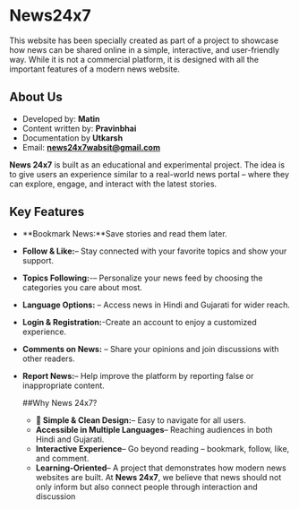 # News24x7
 This website has been specially created as part of a project to showcase how news can be shared online in a simple, interactive, and user-friendly way. While it is not a commercial platform, it is designed with all the important features of a modern news website.

## About Us 
- Developed by: **Matin**
- Content written by: **Pravinbhai**
- Documentation by **Utkarsh**
- Email: **news24x7wabsit@gmail.com**

**News 24x7** is built as an educational and experimental project. The idea is to give users an experience similar to a real-world news portal – where they can explore, engage, and interact with the latest stories.
## Key Features
- **Bookmark News:**Save stories and read them later.
- **Follow & Like:**– Stay connected with your favorite topics and show your support.
- **Topics Following:**-– Personalize your news feed by choosing the categories you care about most.
- **Language Options:** – Access news in Hindi and Gujarati for wider reach.
- **Login & Registration:**-Create an account to enjoy a customized experience.
- **Comments on News:** – Share your opinions and join discussions with other readers.
- **Report News:**– Help improve the platform by reporting false or inappropriate content.

  ##Why News 24x7?
  - **📰 Simple & Clean Design:**– Easy to navigate for all users.
  -  **Accessible in Multiple Languages**– Reaching audiences in both Hindi and Gujarati.
  -  **Interactive Experience**– Go beyond reading – bookmark, follow, like, and comment.
  -  **Learning-Oriented**– A project that demonstrates how modern news websites are built. 
  At **News 24x7**, we believe that news should not only inform but also connect people through interaction and discussion
